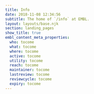 ```yaml
---
title: Info
date: 2018-11-08 12:34:56
subtitle: The home of `/info` at EMBL.
layout: layouts/base.njk
section: landing_pages
show_title: true
embl_content_meta_properties:
  who: tocome
  what: tocome
  where: tocome
  active: tocome
  utility: tocome
  reach: tocome
  maintainer: tocome
  lastreview: tocome
  reviewcycle: tocome
  expiry: tocome
---
```


<section class="embl-grid">
  <div></div>
  <div>

  </div>
</section>
